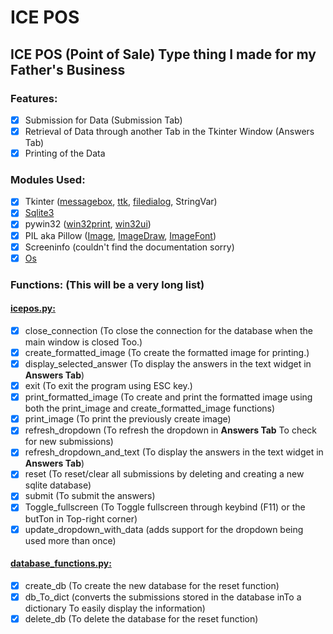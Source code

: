 # ICE POS
## ICE POS (Point of Sale) Type thing I made for my Father's Business
### Features:
- [x] Submission for Data (Submission Tab)
- [x] Retrieval of Data through another Tab in the Tkinter Window (Answers Tab)
- [x] Printing of the Data
### Modules Used:
- [x] Tkinter ([messagebox](https://docs.python.org/3.9/library/tkinter.messagebox.html), [ttk](https://docs.python.org/3.9/library/tkinter.ttk.html), [filedialog](https://docs.python.org/3.9/library/dialog.html), StringVar)
- [x] [Sqlite3](https://docs.python.org/3.9/library/sqlite3.html)
- [x] pywin32 ([win32print](http://timgolden.me.uk/pywin32-docs/win32print.html), [win32ui](http://timgolden.me.uk/pywin32-docs/win32ui.html))
- [x] PIL aka Pillow ([Image](https://pillow.readthedocs.io/en/stable/reference/Image.html), [ImageDraw](https://pillow.readthedocs.io/en/stable/reference/ImageDraw.html), [ImageFont](https://pillow.readthedocs.io/en/stable/reference/ImageFont.html))
- [x] Screeninfo (couldn't find the documentation sorry)
- [x] [Os](https://docs.python.org/3/library/os.html)
### Functions: (This will be a very long list)
#### [**icepos.py:**](https://github.com/RyanGamingYT/ICEPOS/blob/master/icepos.py)
- [x] close_connection (To close the connection for the database when the main window is closed Too.)
- [x] create_formatted_image (To create the formatted image for printing.)
- [x] display_selected_answer (To display the answers in the text widget in **Answers Tab**)
- [x] exit (To exit the program using ESC key.)
- [x] print_formatted_image (To create and print the formatted image using both the print_image and 
  create_formatted_image functions)
- [x] print_image (To print the previously create image)
- [x] refresh_dropdown (To refresh the dropdown in **Answers Tab** To check for new submissions)
- [x] refresh_dropdown_and_text (To display the answers in the text widget in **Answers Tab**)
- [x] reset (To reset/clear all submissions by deleting and creating a new sqlite database)
- [x] submit (To submit the answers)
- [x] Toggle_fullscreen (To Toggle fullscreen through keybind (F11) or the butTon in Top-right corner)
- [x] update_dropdown_with_data (adds support for the dropdown being used more than once)
#### [**database_functions.py:**](https://github.com/RyanGamingYT/blob/master/database_functions.py)
- [x] create_db (To create the new database for the reset function)
- [x] db_To_dict (converts the submissions stored in the database inTo a dictionary To easily display the information)
- [x] delete_db (To delete the database for the reset function)
